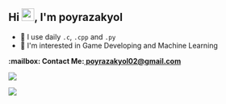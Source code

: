 ## Hi <img src="https://media.giphy.com/media/hvRJCLFzcasrR4ia7z/giphy.gif" width="25" height="25">, I'm poyrazakyol

- 🚀 I use daily ```.c```, ```.cpp``` and ```.py```
- 🤔 I'm interested in Game Developing and Machine Learning

<p><b>:mailbox: Contact Me:<b><a href="mailto:poyrazakyol02@gmail.com"> poyrazakyol02@gmail.com<a><p>

 <img src="https://skillicons.dev/icons?i=py,c,cpp,unity,arduino,gamemakerstudio"> <p>

 <img src="https://www.codewars.com/users/poyrazakyol/badges/large">
